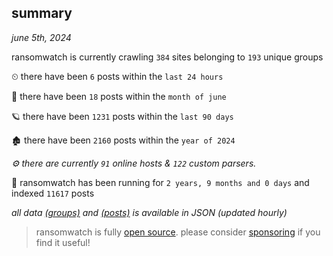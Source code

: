 
## summary
_june 5th, 2024_

ransomwatch is currently crawling `384` sites belonging to `193` unique groups

⏲ there have been `6` posts within the `last 24 hours`

🦈 there have been `18` posts within the `month of june`

🪐 there have been `1231` posts within the `last 90 days`

🏚 there have been `2160` posts within the `year of 2024`

_⚙️ there are currently `91` online hosts & `122` custom parsers._

🦕 ransomwatch has been running for `2 years, 9 months and 0 days` and indexed `11617` posts

_all data  [(groups)](http://ransomwhat.telemetry.ltd/groups) and [(posts)](http://ransomwhat.telemetry.ltd/posts) is available in JSON (updated hourly)_

> ransomwatch is fully [open source](https://github.com/joshhighet/ransomwatch#ransomwatch--). please consider [sponsoring](https://github.com/sponsors/joshhighet) if you find it useful!
